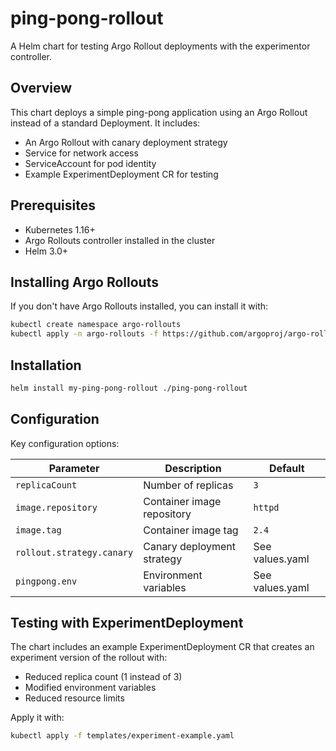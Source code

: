 # ping-pong-rollout

A Helm chart for testing Argo Rollout deployments with the experimentor controller.

## Overview

This chart deploys a simple ping-pong application using an Argo Rollout instead of a standard Deployment. It includes:

- An Argo Rollout with canary deployment strategy
- Service for network access
- ServiceAccount for pod identity
- Example ExperimentDeployment CR for testing

## Prerequisites

- Kubernetes 1.16+
- Argo Rollouts controller installed in the cluster
- Helm 3.0+

## Installing Argo Rollouts

If you don't have Argo Rollouts installed, you can install it with:

```bash
kubectl create namespace argo-rollouts
kubectl apply -n argo-rollouts -f https://github.com/argoproj/argo-rollouts/releases/latest/download/install.yaml
```

## Installation

```bash
helm install my-ping-pong-rollout ./ping-pong-rollout
```

## Configuration

Key configuration options:

| Parameter | Description | Default |
|-----------|-------------|---------|
| `replicaCount` | Number of replicas | `3` |
| `image.repository` | Container image repository | `httpd` |
| `image.tag` | Container image tag | `2.4` |
| `rollout.strategy.canary` | Canary deployment strategy | See values.yaml |
| `pingpong.env` | Environment variables | See values.yaml |

## Testing with ExperimentDeployment

The chart includes an example ExperimentDeployment CR that creates an experiment version of the rollout with:
- Reduced replica count (1 instead of 3)
- Modified environment variables
- Reduced resource limits

Apply it with:
```bash
kubectl apply -f templates/experiment-example.yaml
```